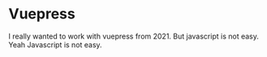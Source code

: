 # Vuepress
I really wanted to work with vuepress from 2021. But javascript is not easy. Yeah Javascript is not easy. 